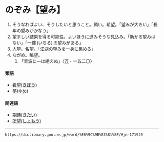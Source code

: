 # のぞみ【望み】

1. そうなればよい、そうしたいと思うこと。願い。希望。「望みが大きい」「長年の望みがかなう」
2. 望ましい結果を得る可能性。よいほうに進みそうな見込み。「助かる望みはない」「一縷 (いちる) の望みがある」
3. 人望。名望。「江湖の望みを一身に集める」
4. ながめ。眺望。    
    1.  「青波に―は絶えぬ」〈[万](https://dictionary.goo.ne.jp/word/%E4%B8%87%E8%91%89%E9%9B%86_%28%E3%81%BE%E3%82%93%E3%82%88%E3%81%86%E3%81%97%E3%82%85%E3%81%86%29/#jn-210648)・一五二〇〉
        

#### 類語

-   [希望(きぼう)](https://dictionary.goo.ne.jp/word/%E5%B8%8C%E6%9C%9B/#jn-53745)
-   [夢(ゆめ)](https://dictionary.goo.ne.jp/word/%E5%A4%A2_%28%E3%82%86%E3%82%81%29/#jn-225747)

#### 関連語

-   [期待(きたい)](https://dictionary.goo.ne.jp/word/%E6%9C%9F%E5%BE%85/#jn-52452)
-   [所望(しょもう)](https://dictionary.goo.ne.jp/word/%E6%89%80%E6%9C%9B/#jn-111960)

---
`https://dictionary.goo.ne.jp/word/%E6%9C%9B%E3%81%BF/#jn-171949`